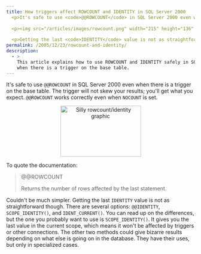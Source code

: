 ```yaml
---
title: How triggers affect ROWCOUNT and IDENTITY in SQL Server 2000
  <p>It's safe to use <code>@@ROWCOUNT</code> in SQL Server 2000 even when there is a trigger on the base table.  The trigger will not skew your results; you'll get what you expect.</p>
  
  <p><img src="/articles/images/rowcount.png" width="215" height="136" alt="Silly rowcount/identity graphic" /></p>
  
  <p>Getting the last <code>IDENTITY</code> value is not as straightforward though.</p>
permalink: /2005/12/23/rowcount-and-identity/
description:
  - >
    This article explains how to use ROWCOUNT and IDENTITY safely in SQL Server 2000
    when there is a trigger on the base table.
---
```

It's safe to use `@@ROWCOUNT` in SQL Server 2000 even when there is a trigger on the base table. The trigger will not skew your results; you'll get what you expect. `@@ROWCOUNT` works correctly even when `NOCOUNT` is set.

<p style="text-align:center">
  <img src="/articles/images/rowcount.png" width="215" height="136" alt="Silly rowcount/identity graphic" />
</p>

To quote the documentation:

> @@ROWCOUNT
> 
> Returns the number of rows affected by the last statement.

Couldn't be much simpler. Getting the last `IDENTITY` value is not as straightforward though. There are several options: `@@IDENTITY`, `SCOPE_IDENTITY()`, and `IDENT_CURRENT()`. You can read up on the differences, but the one you probably want to use is `SCOPE_IDENTITY()`. It gives you the last value in the current scope, which means it won't be affected by triggers or other connections. The other two methods could give bizarre results depending on what else is going on in the database. They have their uses, but only in specialized cases.
